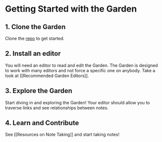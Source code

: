 # Getting Started with the Garden

## 1. Clone the Garden
Clone the [repo][1] to get started.

## 2. Install an editor
You will need an editor to read and edit the Garden. The Garden is designed to work with many editors and not force a specific one on anybody. Take a look at [[Recommended Garden Editors]].

## 3. Explore the Garden
Start diving in and exploring the Garden! Your editor should allow you to traverse links and see relationships between notes.

## 4. Learn and Contribute
See [[Resources on Note Taking]] and start taking notes!

[1]: https://github.com/Geo-Web-Project/garden